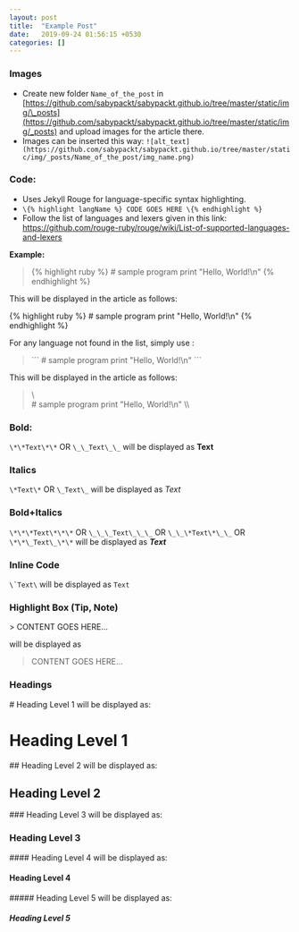 ```yaml
---
layout: post
title:  "Example Post"
date:   2019-09-24 01:56:15 +0530
categories: []
---
```


### Images

* Create new folder `Name_of_the_post` in [https://github.com/sabypackt/sabypackt.github.io/tree/master/static/img/\_posts](https://github.com/sabypackt/sabypackt.github.io/tree/master/static/img/_posts) and upload images for the article there.
* Images can be inserted this way: `![alt_text](https://github.com/sabypackt/sabypackt.github.io/tree/master/static/img/_posts/Name_of_the_post/img_name.png)`

### Code:

* Uses Jekyll Rouge for language-specific syntax highlighting.
* `\{% highlight langName %} CODE GOES HERE \{% endhighlight %}`
* Follow the list of languages and lexers given in this link: https://github.com/rouge-ruby/rouge/wiki/List-of-supported-languages-and-lexers

**Example:** 
> \{% highlight ruby %}
> \# sample program
> print "Hello, World!\n"
> \{% endhighlight %}

This will be displayed in the article as follows:

{% highlight ruby %}
\# sample program
print "Hello, World!\n"
{% endhighlight %}

For any language not found in the list, simply use :

> \`\`\`
> \# sample program
> print "Hello, World!\n"
> \`\`\`

This will be displayed in the article as follows:

> \\\
> \# sample program
> print "Hello, World!\n"
> \\\

### Bold:

`\*\*Text\*\*` OR `\_\_Text\_\_` will be displayed as **Text**

### Italics

`\*Text\*` OR `\_Text\_` will be displayed as *Text*

### Bold+Italics

`\*\*\*Text\*\*\*` OR `\_\_\_Text\_\_\_` OR `\_\_\*Text\*\_\_` OR `\*\*\_Text\_\*\*` will be displayed as ***Text***

### Inline Code

``\`Text\``  will be displayed as `Text`

### Highlight Box (Tip, Note)

\> CONTENT GOES HERE...

will be displayed as

> CONTENT GOES HERE...

### Headings

\# Heading Level 1 will be displayed as:
# Heading Level 1
\#\# Heading Level 2 will be displayed as:
## Heading Level 2
\#\#\# Heading Level 3 will be displayed as:
### Heading Level 3
\#\#\#\# Heading Level 4 will be displayed as:
#### Heading Level 4
\#\#\#\#\# Heading Level 5 will be displayed as:
##### Heading Level 5
